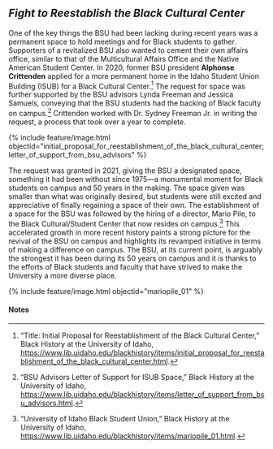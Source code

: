 ## _Fight to Reestablish the Black Cultural Center_ ##

One of the key things the BSU had been lacking during recent years was a permanent space to hold meetings and for Black students to gather. Supporters of a revitalized BSU also wanted to cement their own affairs office, similar to that of the Multicultural Affairs Office and the Native American Student Center. In 2020, former BSU president **Alphonse Crittenden** applied for a more permanent home in the Idaho Student Union Building (ISUB) for a Black Cultural Center.[^159] The request for space was further supported by the BSU advisors Lynda Freeman and Jessica Samuels, conveying that the BSU students had the backing of Black faculty on campus.[^160] Crittenden worked with Dr. Sydney Freeman Jr. in writing the request, a process that took over a year to complete. 

{% include feature/image.html objectid="initial_proposal_for_reestablishment_of_the_black_cultural_center;letter_of_support_from_bsu_advisors" %}

The request was granted in 2021, giving the BSU a designated space, something it had been without since 1975—a monumental moment for Black students on campus and 50 years in the making. The space given was smaller than what was originally desired, but students were still excited and appreciative of finally regaining a space of their own. The establishment of a space for the BSU was followed by the hiring of a director, Mario Pile, to the Black Cultural/Student Center that now resides on campus.[^161] This accelerated growth in more recent history paints a strong picture for the revival of the BSU on campus and highlights its revamped initiative in terms of making a difference on campus. The BSU, at its current point, is arguably the strongest it has been during its 50 years on campus and it is thanks to the efforts of Black students and faculty that have strived to make the University a more diverse place. 

{% include feature/image.html objectid="mariopile_01" %}


#### Notes ####

[^159]:
     “Title: Initial Proposal for Reestablishment of the Black Cultural Center,” Black History at the University of Idaho, https://www.lib.uidaho.edu/blackhistory/items/initial_proposal_for_reestablishment_of_the_black_cultural_center.html.

[^160]:
     “BSU Advisors Letter of Support for ISUB Space,” Black History at the University of Idaho, https://www.lib.uidaho.edu/blackhistory/items/letter_of_support_from_bsu_advisors.html.

[^161]:
     “University of Idaho Black Student Union,” Black History at the University of Idaho, https://www.lib.uidaho.edu/blackhistory/items/mariopile_01.html.